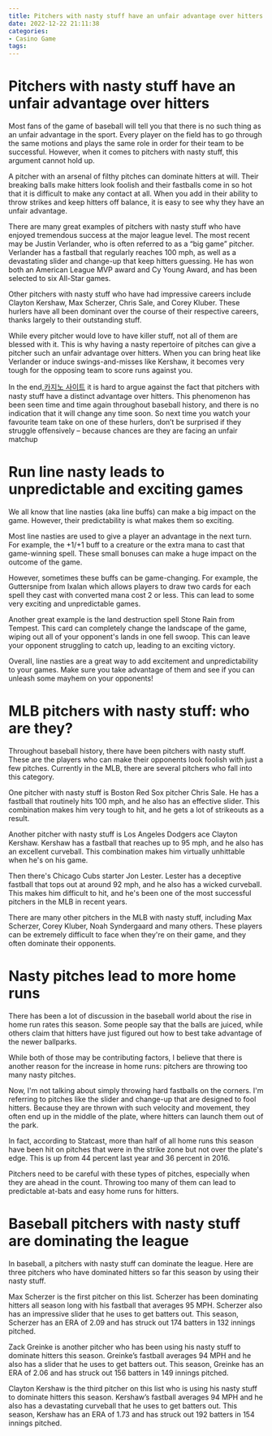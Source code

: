 ```yaml
---
title: Pitchers with nasty stuff have an unfair advantage over hitters
date: 2022-12-22 21:11:38
categories:
- Casino Game
tags:
---
```



#  Pitchers with nasty stuff have an unfair advantage over hitters

Most fans of the game of baseball will tell you that there is no such thing as an unfair advantage in the sport. Every player on the field has to go through the same motions and plays the same role in order for their team to be successful. However, when it comes to pitchers with nasty stuff, this argument cannot hold up.

A pitcher with an arsenal of filthy pitches can dominate hitters at will. Their breaking balls make hitters look foolish and their fastballs come in so hot that it is difficult to make any contact at all. When you add in their ability to throw strikes and keep hitters off balance, it is easy to see why they have an unfair advantage.

There are many great examples of pitchers with nasty stuff who have enjoyed tremendous success at the major league level. The most recent may be Justin Verlander, who is often referred to as a “big game” pitcher. Verlander has a fastball that regularly reaches 100 mph, as well as a devastating slider and change-up that keep hitters guessing. He has won both an American League MVP award and Cy Young Award, and has been selected to six All-Star games.

Other pitchers with nasty stuff who have had impressive careers include Clayton Kershaw, Max Scherzer, Chris Sale, and Corey Kluber. These hurlers have all been dominant over the course of their respective careers, thanks largely to their outstanding stuff.

While every pitcher would love to have killer stuff, not all of them are blessed with it. This is why having a nasty repertoire of pitches can give a pitcher such an unfair advantage over hitters. When you can bring heat like Verlander or induce swings-and-misses like Kershaw, it becomes very tough for the opposing team to score runs against you.

In the end,[카지노 사이트](https://choegocasino.com/) it is hard to argue against the fact that pitchers with nasty stuff have a distinct advantage over hitters. This phenomenon has been seen time and time again throughout baseball history, and there is no indication that it will change any time soon. So next time you watch your favourite team take on one of these hurlers, don’t be surprised if they struggle offensively – because chances are they are facing an unfair matchup

#  Run line nasty leads to unpredictable and exciting games

We all know that line nasties (aka line buffs) can make a big impact on the game. However, their predictability is what makes them so exciting.

Most line nasties are used to give a player an advantage in the next turn. For example, the +1/+1 buff to a creature or the extra mana to cast that game-winning spell. These small bonuses can make a huge impact on the outcome of the game.

However, sometimes these buffs can be game-changing. For example, the Guttersnipe from Ixalan which allows players to draw two cards for each spell they cast with converted mana cost 2 or less. This can lead to some very exciting and unpredictable games.

Another great example is the land destruction spell Stone Rain from Tempest. This card can completely change the landscape of the game, wiping out all of your opponent's lands in one fell swoop. This can leave your opponent struggling to catch up, leading to an exciting victory.

Overall, line nasties are a great way to add excitement and unpredictability to your games. Make sure you take advantage of them and see if you can unleash some mayhem on your opponents!

#  MLB pitchers with nasty stuff: who are they?

Throughout baseball history, there have been pitchers with nasty stuff. These are the players who can make their opponents look foolish with just a few pitches. Currently in the MLB, there are several pitchers who fall into this category.

One pitcher with nasty stuff is Boston Red Sox pitcher Chris Sale. He has a fastball that routinely hits 100 mph, and he also has an effective slider. This combination makes him very tough to hit, and he gets a lot of strikeouts as a result.

Another pitcher with nasty stuff is Los Angeles Dodgers ace Clayton Kershaw. Kershaw has a fastball that reaches up to 95 mph, and he also has an excellent curveball. This combination makes him virtually unhittable when he's on his game.

Then there's Chicago Cubs starter Jon Lester. Lester has a deceptive fastball that tops out at around 92 mph, and he also has a wicked curveball. This makes him difficult to hit, and he's been one of the most successful pitchers in the MLB in recent years.

There are many other pitchers in the MLB with nasty stuff, including Max Scherzer, Corey Kluber, Noah Syndergaard and many others. These players can be extremely difficult to face when they're on their game, and they often dominate their opponents.

#  Nasty pitches lead to more home runs

There has been a lot of discussion in the baseball world about the rise in home run rates this season. Some people say that the balls are juiced, while others claim that hitters have just figured out how to best take advantage of the newer ballparks.

While both of those may be contributing factors, I believe that there is another reason for the increase in home runs: pitchers are throwing too many nasty pitches.

Now, I'm not talking about simply throwing hard fastballs on the corners. I'm referring to pitches like the slider and change-up that are designed to fool hitters. Because they are thrown with such velocity and movement, they often end up in the middle of the plate, where hitters can launch them out of the park.

In fact, according to Statcast, more than half of all home runs this season have been hit on pitches that were in the strike zone but not over the plate's edge. This is up from 44 percent last year and 36 percent in 2016.

Pitchers need to be careful with these types of pitches, especially when they are ahead in the count. Throwing too many of them can lead to predictable at-bats and easy home runs for hitters.

#  Baseball pitchers with nasty stuff are dominating the league

In baseball, a pitchers with nasty stuff can dominate the league. Here are three pitchers who have dominated hitters so far this season by using their nasty stuff.

Max Scherzer is the first pitcher on this list. Scherzer has been dominating hitters all season long with his fastball that averages 95 MPH. Scherzer also has an impressive slider that he uses to get batters out. This season, Scherzer has an ERA of 2.09 and has struck out 174 batters in 132 innings pitched.

Zack Greinke is another pitcher who has been using his nasty stuff to dominate hitters this season. Greinke’s fastball averages 94 MPH and he also has a slider that he uses to get batters out. This season, Greinke has an ERA of 2.06 and has struck out 156 batters in 149 innings pitched.

Clayton Kershaw is the third pitcher on this list who is using his nasty stuff to dominate hitters this season. Kershaw’s fastball averages 94 MPH and he also has a devastating curveball that he uses to get batters out. This season, Kershaw has an ERA of 1.73 and has struck out 192 batters in 154 innings pitched.